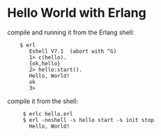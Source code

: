 # Hello World with Erlang
compile and running it from the Erlang shell:
```
    $ erl
       Eshell V7.1  (abort with ^G)
       1> c(hello).
       {ok,hello}
       2> hello:start().
       Hello, World!
       ok
       3>
```

compile it from the shell:
```
     $ erlc hello.erl 
     $ erl -noshell -s hello start -s init stop
       Hello, World!
```

